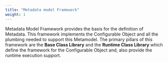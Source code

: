 ```yaml
---
title: "Metadata model Framework"
weight: 1
---
```


Metadata Model Framework provides the basis for the definition of Metadata. This
framework implements the Configurable Object and all the plumbing needed to support this
Metamodel. The primary pillars of this framework are the **Base Class Library** and the **Runtime
Class Library** which define the framework for the Configurable Object and, also provide the
runtime execution support.